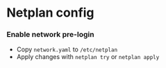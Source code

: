 Netplan config
==============

### Enable network pre-login
- Copy `network.yaml` to `/etc/netplan`
- Apply changes with `netplan try` or `netplan apply`
